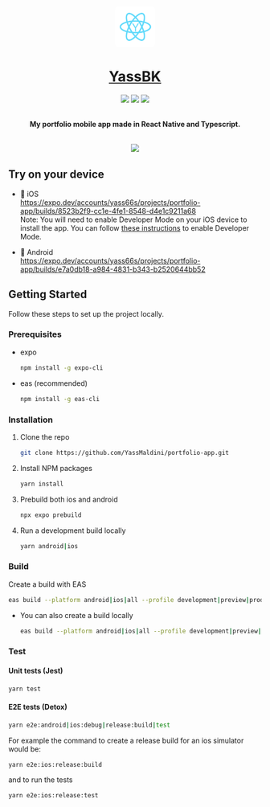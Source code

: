 <!-- Improved compatibility of back to top link: See: https://github.com/othneildrew/Best-README-Template/pull/73 -->

<a name="readme-top"></a>

<!-- PROJECT LOGO -->
<br />
<div align="center">

  <p align="center">
  <a href="[https://github.com/YassMaldini/react-native-twitch](https://github.com/YassMaldini/react-native-twitch)">
    <img src="assets/icon.png" style="border-radius: 5px;" alt="Logo" width="80" height="80">
      <h1 align="center">YassBK</h1>
  </a>
  </p>
  
  <img src="https://img.shields.io/github/package-json/dependency-version/YassMaldini/react-native-twitch/react-native?logo=React" />
  <img src="https://img.shields.io/github/package-json/dependency-version/YassMaldini/react-native-twitch/expo?color=blueviolet&logo=Expo" />
  <img src="https://img.shields.io/github/actions/workflow/status/YassMaldini/react-native-twitch/eas-build.yml" />
  <br />
  <br />
  
  <p align="center">
    <b>My portfolio mobile app made in React Native and Typescript.</b>
  </p>
  
  <br />
  
  <img src=".github/examples/example.gif" />
</div>

## Try on your device

- 🍎 iOS
  <br />
  <a href="https://expo.dev/accounts/yass66s/projects/portfolio-app/builds/8523b2f9-cc1e-4fe1-8548-d4e1c9211a68">
  https://expo.dev/accounts/yass66s/projects/portfolio-app/builds/8523b2f9-cc1e-4fe1-8548-d4e1c9211a68
  </a>
  <br />
  Note: You will need to enable Developer Mode on your iOS device to install the app.
  You can follow <a href="https://docs.expo.dev/guides/ios-developer-mode/">these instructions</a> to enable Developer Mode.

- 🤖 Android
  <br />
  <a href="https://expo.dev/accounts/yass66s/projects/portfolio-app/builds/e7a0db18-a984-4831-b343-b2520644bb52">
  https://expo.dev/accounts/yass66s/projects/portfolio-app/builds/e7a0db18-a984-4831-b343-b2520644bb52
  </a>

<!-- GETTING STARTED -->

## Getting Started

Follow these steps to set up the project locally.

### Prerequisites

- expo
  ```sh
  npm install -g expo-cli
  ```
- eas (recommended)
  ```sh
  npm install -g eas-cli
  ```

### Installation

1. Clone the repo
   ```sh
   git clone https://github.com/YassMaldini/portfolio-app.git
   ```
2. Install NPM packages
   ```sh
   yarn install
   ```
3. Prebuild both ios and android
   ```sh
   npx expo prebuild
   ```
4. Run a development build locally
   ```sh
   yarn android|ios
   ```

### Build

Create a build with EAS

```sh
eas build --platform android|ios|all --profile development|preview|production
```

- You can also create a build locally
  ```sh
  eas build --platform android|ios|all --profile development|preview|production --local
  ```

### Test

#### Unit tests (Jest)

```sh
yarn test
```

#### E2E tests (Detox)

```sh
yarn e2e:android|ios:debug|release:build|test
```

For example the command to create a release build for an ios simulator would be:

```sh
yarn e2e:ios:release:build
```

and to run the tests

```sh
yarn e2e:ios:release:test
```
